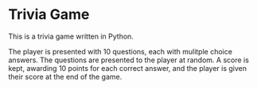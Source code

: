 # Trivia Game

This is a trivia game written in Python.

The player is presented with 10 questions, each with mulitple choice answers. The questions are presented to the player at random. A score is kept, awarding 10 points for each correct answer, and the player is given their score at the end of the game. 
